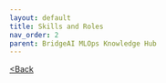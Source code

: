 ```yaml
---
layout: default
title: Skills and Roles
nav_order: 2
parent: BridgeAI MLOps Knowledge Hub
---
```


[<Back](index.md)